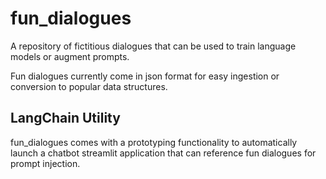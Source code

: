 # fun_dialogues
A repository of fictitious dialogues that can be used to train language models or augment prompts.

Fun dialogues currently come in json format for easy ingestion or conversion to popular data structures. 

## LangChain Utility
fun_dialogues comes with a prototyping functionality to automatically launch a chatbot streamlit application that can reference fun dialogues for prompt injection. 



